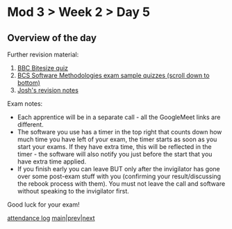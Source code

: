 # Mod 3 > Week 2 > Day 5

## Overview of the day

Further revision material:

1. [BBC Bitesize quiz](https://www.bbc.co.uk/bitesize/guides/zp3kd2p/test)
1. [BCS Software Methodologies exam sample quizzes (scroll down to bottom)](https://applied.multiverse.io/course/view.php?id=310)
1. [Josh's revision notes](https://joshlearningto.code.blog/2020/02/07/level-4-diploma-in-software-development-methodologies/)

Exam notes:

* Each apprentice will be in a separate call - all the GoogleMeet links are different.
* The software you use has a timer in the top right that counts down how much time you have left of your exam, the timer starts as soon as you start your exams. If they have extra time, this will be reflected in the timer - the software will also notify you just before the start that you have extra time applied.
* If you finish early you can leave BUT only after the invigilator has gone over some post-exam stuff with you (confirming your result/discussing the rebook process with them). You must not leave the call and software without speaking to the invigilator first.

Good luck for your exam!

[attendance log](https://platform.multiverse.io/apprentice/attendance-log/207)
[main](/swe)|[prev](/swe/mod3/wk2/day4.html)|[next](/swe/mod4/wk1/day1.html)